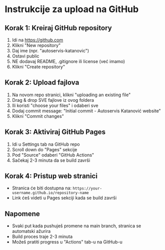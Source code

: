 # Instrukcije za upload na GitHub

## Korak 1: Kreiraj GitHub repository

1. Idi na https://github.com
2. Klikni "New repository"
3. Daj ime (npr. "autoservis-katanovic")
4. Ostavi public
5. NE dodavaj README, .gitignore ili license (već imamo)
6. Klikni "Create repository"

## Korak 2: Upload fajlova

1. Na novom repo stranici, klikni "uploading an existing file"
2. Drag & drop SVE fajlove iz ovog foldera
3. Ili koristi "choose your files" i odaberi sve
4. Dodaj commit message: "Initial commit - Autoservis Katanović website"
5. Klikni "Commit changes"

## Korak 3: Aktiviraj GitHub Pages

1. Idi u Settings tab na GitHub repo
2. Scroll down do "Pages" sekcije
3. Pod "Source" odaberi "GitHub Actions"
4. Sačekaj 2-3 minuta da se build završi

## Korak 4: Pristup web stranici

- Stranica će biti dostupna na: `https://your-username.github.io/repository-name`
- Link ćeš videti u Pages sekciji kada se build završi

## Napomene

- Svaki put kada pushujеš promene na main branch, stranica se automatski ažurira
- Build proces traje 2-3 minuta
- Možeš pratiti progress u "Actions" tab-u na GitHub-u
